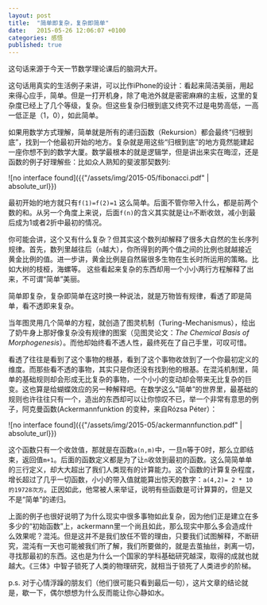```yaml
---
layout: post
title:  "简单即复杂，复杂即简单"
date:   2015-05-26 12:06:07 +0100
categories: 感悟
published: true
---
```


这句话来源于今天一节数学理论课后的脑洞大开。

这句话用真实的生活例子来讲，可以比作iPhone的设计：看起来简洁美丽，用起来得心应手，简单。但是一打开机身，除了电池外就是密密麻麻的主板，这里的复杂度已经上了几个等级，复杂。但这些复杂归根到底又终究不过是电势高低，一高一低正是（1，0），如此简单。

如果用数学方式理解，简单就是所有的递归函数（Rekursion）都会最终“归根到底”，找到一个他最初开始的地方。复杂就是用这些“归根到底”的地方竟然能建起一座你想不到的数学大厦。数学最根本的就是逻辑学，但是讲出来实在晦涩，还是函数的例子好理解些：比如众人熟知的斐波那契数列:

![no interface found]({{"/assets/img/2015-05/fibonacci.pdf" | absolute_url}})

最初开始的地方就只有`f(1)=f(2)=1`
这么简单。后面不管你带入什么，都是前两个数的和。从另一个角度上来说，后面`f(n)`的含义其实就是让`n`不断收敛，减小到最后成为1或者2折中最初的情况。

你可能会讲，这个又有什么复杂？但其实这个数列却解释了很多大自然的生长序列规律。首先，数列里越往后（`n`越大），你所得到的两个值之间的比例也就越接近黄金比例的值。进一步讲，黄金比例是自然届很多生物在生长时所运用的策略。比如大树的枝桠，海螺等。
这些看起来复杂的东西却用一个小小两行方程解释了出来，不可谓“简单”美丽。

简单即复杂，复杂即简单在这时换一种说法，就是万物皆有规律，看透了即是简单，看不透即来复杂。

当年图灵用几个简单的方程，就创造了图灵机制（Turing-Mechanismus），绘出了奶牛身上那好像复杂没有规律的图案（见图灵论文：_The Chemical Basis of Morphogenesis_）。而他却始终看不透人性，最终死在了自己手里，可叹可惜。

看透了往往是看到了这个事物的根基，看到了这个事物收敛到了一个你最初定义的维度。而那些看不透的事物，其实只是你还没有找到他的根基。在混沌机制里，简单的基础规则却会形成无比复杂的事物，一个小小的变动却会带来无比复杂的巨变。这也算是给蝴蝶效应的另一种解释吧。在数学这么“简单”的世界里，最基础的规则也许往往只有一个，造出的东西却可以让你惊叹不已，举一个非常有意思的例子，阿克曼函数(Ackermannfunktion 的变种，来自Rózsa Péter）：

![no interface found]({{"/assets/img/2015-05/ackermannfunction.pdf" | absolute_url}})

这个函数只有一个收敛值，那就是在函数`a(n,m)`中，一旦n等于0时，那么立即结束，返回值`m+1`。后面的函数定义都是为了让`n`收敛到最初的函数。这么简简单单的三行定义，却大大超出了我们人类现有的计算能力。这个函数的计算复杂程度，增长超过了几乎一切函数，小小的带入值就能算出惊天的数字：`a(4,2)= 2 * 10 的19728次方`。正因如此，他常被人来举证，说明有些函数是可计算算的，但是又不是“简单”的递归。

上面的例子也很好说明了为什么现实中很多事物如此复杂，因为他们正是建立在多多少的“初始函数”上，ackermann里一个尚且如此，那么现实中那么多会造成什么效果呢？混沌。但是这并不是我们放任不管的理由，只要我们试图解释，不断研究，混沌有一天也可能被我们所了解，我们所要做的，就是去茧抽丝，剥离一切，寻找那最初的东西。这也是为什么一个国家的学科基础研究越深，取得的成就也就越大。《三体》中智子锁死了人类的物理研究，就相当于锁死了人类进步的阶梯。

p.s. 对于心情浮躁的朋友们（他们很可能只看到最后一句），这片文章的结论就是，歇一下，偶尔想想为什么反而能让你心静如水。
